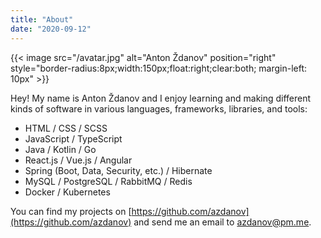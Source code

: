 ```yaml
---
title: "About"
date: "2020-09-12"
---
```


{{< image src="/avatar.jpg" alt="Anton Ždanov" position="right" style="border-radius:8px;width:150px;float:right;clear:both; margin-left: 10px" >}}

Hey! My name is Anton Ždanov and I enjoy learning and making different kinds of software in various languages, frameworks, libraries, and tools:

- HTML / CSS / SCSS
- JavaScript / TypeScript
- Java / Kotlin / Go
- React.js / Vue.js / Angular
- Spring (Boot, Data, Security, etc.) / Hibernate
- MySQL / PostgreSQL / RabbitMQ / Redis
- Docker / Kubernetes

You can find my projects on [https://github.com/azdanov](https://github.com/azdanov) and send me an email to [azdanov@pm.me](mailto:azdanov@pm.me).
